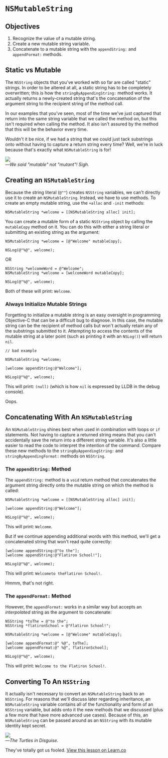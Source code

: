 # `NSMutableString`

## Objectives

1. Recognize the value of a mutable string.
2. Create a new mutable string variable.
3. Concatenate to a mutable string with the `appendString:` and `appendFormat:` methods.

## Static vs Mutable

The `NSString` objects that you've worked with so far are called "static" strings. In order to be altered at all, a static string has to be completely overwritten; this is how the `stringByAppendingString:` method works. It actually returns a newly-created string that's the concatenation of the argument string to the recipient string of the method call. 

In our examples that you've seen, most of the time we've just captured that return into the same string variable that we called the method on, but this isn't required when calling the method. It also isn't assured by the method that this will be the behavior every time.

Wouldn't it be nice, if we had a string that we could just tack substrings onto without having to capture a return string every time? Well, we're in luck because that's exactly what `NSMutableString` is for!

![](https://curriculum-content.s3.amazonaws.com/ios/reading-ios-nsmutablestring/TMNTturtles.jpg)  
—*We said "mutable" not "mutant"! Sigh.*

## Creating an `NSMutableString`

Because the string literal (`@""`) creates `NSString` variables, we can't directly use it to create an `NSMutableString`. Instead, we have to use methods. To create an empty mutable string, use the `+alloc` and `-init` methods:

```objc
NSMutableString *welcome = [[NSMutableString alloc] init];
```

You can create a mutable form of a static `NSString` object by calling the `mutableCopy` method on it. You can do this with either a string literal or submitting an existing string as the argument:

```objc
NSMutableString *welcome = [@"Welcome" mutableCopy];

NSLog(@"%@", welcome);
```
OR

```objc
NSString *welcomeWord = @"Welcome";
NSMutableString *welcome = [welcomeWord mutableCopy];

NSLog(@"%@", welcome);
```
Both of these will print: `Welcome`.

### Always Initialize Mutable Strings

Forgetting to initialize a mutable string is an easy oversight in programming Objective-C that can be a difficult bug to diagnose. In this case, the mutable string can be the recipient of method calls but won't actually retain any of the substrings submitted to it. Attempting to access the contents of the mutable string at a later point (such as printing it with an `NSLog()`) will return `nil`.

```objc
// bad example

NSMutableString *welcome;

[welcome appendString:@"Welcome"];

NSLog(@"%@", welcome);
```
This will print: `(null)` (which is how `nil` is expressed by LLDB in the debug console).

Oops.

## Concatenating With An `NSMutableString`

An `NSMutableString` shines best when used in combination with loops or `if` statements. Not having to capture a returned string means that you can't accidentally save the return into a different string variable. It's also a little easier to read the code to interpret the intention of the command. Compare these new methods to the `stringByAppendingString:` and `stringByAppendingFormat:` methods on `NSString`.

### The `appendString:` Method

The `appendString:` method is a `void` return method that concatenates the argument string directly onto the mutable string on which the method is called:

```objc
NSMutableString *welcome = [[NSMutableString alloc] init];

[welcome appendString:@"Welcome"];

NSLog(@"%@", welcome);
```
This will print: `Welcome`.

But if we continue appending additional words with this method, we'll get a concatenated string that won't read quite correctly:

```objc
[welcome appendString:@"to the"];
[welcome appendString:@"Flatiron School!"];

NSLog(@"%@", welcome);
```
This will print: `Welcometo theFlatiron School!`.

Hmmm, that's not right.

### The `appendFormat:` Method

However, the `appendFormat:` works in a similar way but accepts an *interpolated* string as the argument to concatenate:

```objc
NSString *toThe = @"to the";
NSString *flatironSchool = @"Flatiron School!";

NSMutableString *welcome = [@"Welcome" mutableCopy];

[welcome appendFormat:@" %@", toThe];
[welcome appendFormat:@" %@", flatironSchool];

NSLog(@"%@", welcome);
```
This will print: `Welcome to the Flatiron School!`.

## Converting To An `NSString`

It actually isn't necessary to convert an `NSMutableString` back to an `NSString`. For reasons that we'll discuss later regarding inheritance, an `NSMutableString` variable contains all of the functionality and form of an `NSString` variable, but adds onto it the new methods that we discussed (plus a few more that have more advanced use cases). Because of this, an `NSMutableString` can be passed around as an `NSString` with its mutable identity kept secret.

![](https://curriculum-content.s3.amazonaws.com/ios/reading-ios-nsmutablestring/TMNTtrenchcoats.jpg)  
—*The Turtles in Disguise.*

They've totally got us fooled.
<a href='https://learn.co/lessons/reading-ios-nsmutablestring' data-visibility='hidden'>View this lesson on Learn.co</a>
